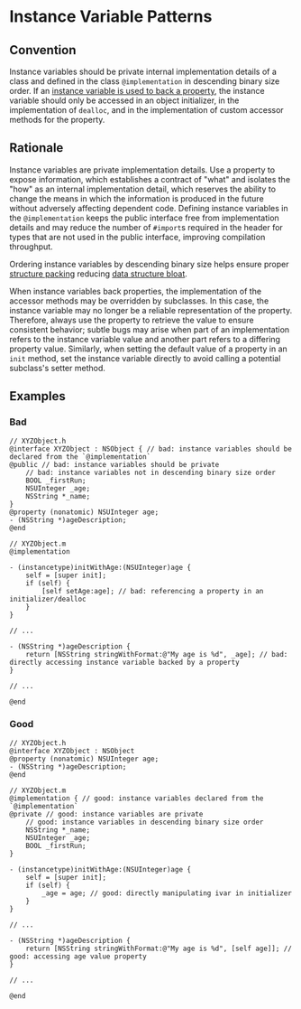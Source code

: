 # Instance Variable Patterns

## Convention

Instance variables should be private internal implementation details of a class and defined in the class `@implementation` in descending binary size order. If an [instance variable is used to back a property](https://developer.apple.com/library/archive/documentation/Cocoa/Conceptual/ProgrammingWithObjectiveC/EncapsulatingData/EncapsulatingData.html#//apple_ref/doc/uid/TP40011210-CH5-SW6), the instance variable should only be accessed in an object initializer, in the implementation of `dealloc`, and in the implementation of custom accessor methods for the property.

## Rationale

Instance variables are private implementation details. Use a property to expose information, which establishes a contract of "what" and isolates the "how" as an internal implementation detail, which reserves the ability to change the means in which the information is produced in the future without adversely affecting dependent code. Defining instance variables in the `@implementation` keeps the public interface free from implementation details and may reduce the number of `#import`s required in the header for types that are not used in the public interface, improving compilation throughput.

Ordering instance variables by descending binary size helps ensure proper [structure packing](http://www.catb.org/esr/structure-packing/) reducing [data structure bloat](https://developer.apple.com/library/archive/documentation/Darwin/Conceptual/64bitPorting/PerformanceOptimization/PerformanceOptimization.html).

When instance variables back properties, the implementation of the accessor methods may be overridden by subclasses. In this case, the instance variable may no longer be a reliable representation of the property. Therefore, always use the property to retrieve the value to ensure consistent behavior; subtle bugs may arise when part of an implementation refers to the instance variable value and another part refers to a differing property value. Similarly, when setting the default value of a property in an `init` method, set the instance variable directly to avoid calling a potential subclass's setter method.

## Examples

### Bad

```obj-c
// XYZObject.h
@interface XYZObject : NSObject { // bad: instance variables should be declared from the `@implementation`
@public // bad: instance variables should be private
    // bad: instance variables not in descending binary size order
    BOOL _firstRun;
    NSUInteger _age;
    NSString *_name;
}
@property (nonatomic) NSUInteger age;
- (NSString *)ageDescription;
@end

// XYZObject.m
@implementation

- (instancetype)initWithAge:(NSUInteger)age {
    self = [super init];
    if (self) {
        [self setAge:age]; // bad: referencing a property in an initializer/dealloc
    }
}

// ...

- (NSString *)ageDescription {
    return [NSString stringWithFormat:@"My age is %d", _age]; // bad: directly accessing instance variable backed by a property
}

// ...

@end
```

### Good

```obj-c
// XYZObject.h
@interface XYZObject : NSObject
@property (nonatomic) NSUInteger age;
- (NSString *)ageDescription;
@end

// XYZObject.m
@implementation { // good: instance variables declared from the `@implementation`
@private // good: instance variables are private
    // good: instance variables in descending binary size order
    NSString *_name;
    NSUInteger _age;
    BOOL _firstRun;
}

- (instancetype)initWithAge:(NSUInteger)age {
    self = [super init];
    if (self) {
        _age = age; // good: directly manipulating ivar in initializer
    }
}

// ...

- (NSString *)ageDescription {
    return [NSString stringWithFormat:@"My age is %d", [self age]]; // good: accessing age value property
}

// ...

@end
```

